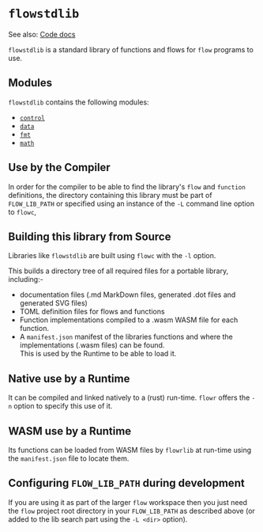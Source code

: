 # `flowstdlib`

See also: [Code docs](http://andrewdavidmackenzie.github.io/flow/code/doc/flowstdlib/index.html)

`flowstdlib` is a standard library of functions and flows for `flow` programs to use.

## Modules
`flowstdlib` contains the following modules:
  * [`control`](control/control.md)
  * [`data`](data/data.md)
  * [`fmt`](fmt/fmt.md)
  * [`math`](math/math.md)

## Use by the Compiler
In order for the compiler to be able to find the library's `flow` and `function` definitions, the directory containing
this library must be part of `FLOW_LIB_PATH` or specified using an instance of the `-L` command line option to `flowc`, 

## Building this library from Source
Libraries like `flowstdlib` are built using `flowc` with the `-l` option. 

This builds a directory tree of all required files for a portable library, including:-
  * documentation files (.md MarkDown files, generated .dot files and generated SVG files)
  * TOML definition files for flows and functions
  * Function implementations compiled to a .wasm WASM file for each function.
  * A `manifest.json` manifest of the libraries functions and where the implementations (.wasm files) can be found. \
This is used by the Runtime to be able to load it.

## Native use by a Runtime
It can be compiled and linked natively to a (rust) run-time. `flowr` offers the `-n` option to specify this use of it.

## WASM use by a Runtime
Its functions can  be loaded from WASM files by `flowrlib` at run-time using the `manifest.json` file to locate them.

## Configuring `FLOW_LIB_PATH` during development
If you are using it as part of the larger `flow` workspace then you just need the `flow` project root directory
in your `FLOW_LIB_PATH` as described above (or added to the lib search part using the `-L <dir>` option).

